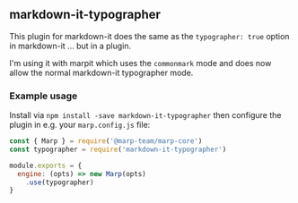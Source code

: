 ## markdown-it-typographer

This plugin for markdown-it does the same as the `typographer: true` option in markdown-it ... but in a plugin. 

I'm using it with marpit which uses the `commonmark` mode and does now allow the normal markdown-it typographer mode. 

### Example usage

Install via `npm install -save markdown-it-typographer` then configure the plugin in e.g. your `marp.config.js` file:

```js
const { Marp } = require('@marp-team/marp-core')
const typographer = require('markdown-it-typographer')

module.exports = {
  engine: (opts) => new Marp(opts)
    .use(typographer)
}
```
